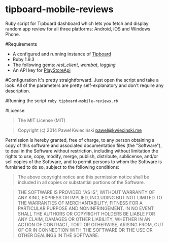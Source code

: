 tipboard-mobile-reviews
=======================

Ruby script for Tipboard dashboard which lets you fetch and display random app review for all three platforms: Android, iOS and Windows Phone.

#Requirements
- A configured and running instance of [Tipboard](tipboard.allegrogroup.com)
- Ruby 1.9.3
- The following gems: *rest_client*, *wombat*, *logging*
- An API key for [PlayStoreApi](http://www.playstoreapi.com/)

#Configuration
It's pretty straightforward. Just open the script and take a look. All of the parameters are pretty self-explanatory and don't require any description.

#Running the script
`ruby tipboard-mobile-reviews.rb`

#License


>The MIT License (MIT)

>Copyright (c) 2014 Paweł Kwieciński <pawel@kwiecinski.me>
>
Permission is hereby granted, free of charge, to any person obtaining a copy
of this software and associated documentation files (the "Software"), to deal
in the Software without restriction, including without limitation the rights
to use, copy, modify, merge, publish, distribute, sublicense, and/or sell
copies of the Software, and to permit persons to whom the Software is
furnished to do so, subject to the following conditions:

>The above copyright notice and this permission notice shall be included in all
copies or substantial portions of the Software.

>THE SOFTWARE IS PROVIDED "AS IS", WITHOUT WARRANTY OF ANY KIND, EXPRESS OR
IMPLIED, INCLUDING BUT NOT LIMITED TO THE WARRANTIES OF MERCHANTABILITY,
FITNESS FOR A PARTICULAR PURPOSE AND NONINFRINGEMENT. IN NO EVENT SHALL THE
AUTHORS OR COPYRIGHT HOLDERS BE LIABLE FOR ANY CLAIM, DAMAGES OR OTHER
LIABILITY, WHETHER IN AN ACTION OF CONTRACT, TORT OR OTHERWISE, ARISING FROM,
OUT OF OR IN CONNECTION WITH THE SOFTWARE OR THE USE OR OTHER DEALINGS IN THE
SOFTWARE.
